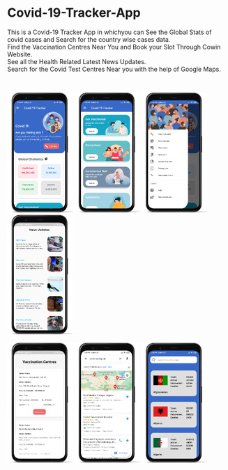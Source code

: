 # Covid-19-Tracker-App

This is a Covid-19 Tracker App in whichyou can See the Global Stats of covid cases and Search for the country wise cases data.<br>
Find the Vaccination Centres Near You and Book your Slot Through Cowin Website.<br>
See all the Health Related Latest News Updates.<br>
Search for the Covid Test Centres Near you with the help of Google Maps.<br>


<br>

<P>
<img src="./ss/ss (8).png" width="150" title="Image 1"> 
<img src="./ss/ss (2).png" width="150" title="Image 1"> 
<img src="./ss/ss (1).png" width="150" title="Image 1"> 
<img src="./ss/ss (4).png" width="150" title="Image 1"> 
</p>

<p>  

<img src="./ss/ss (5).png" width="150" title="Image 1"> 
<img src="./ss/ss (6).png" width="150" title="Image 1">
<img src="./ss/ss (7).png" width="150" title="Image 1"> 
</p>

